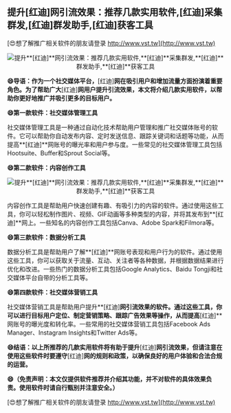## **提升**[红迪]**网引流效果：推荐几款实用软件,**[红迪]**采集群发,**[红迪]**群发助手,**[红迪]**获客工具**

[😍想了解推广相关软件的朋友请登录 http://www.vst.tw](http://www.vst.tw)

 <center><img src="https://vst.tw/MP4/tuiguang/png/2.png" alt="提升**[红迪]**网引流效果：推荐几款实用软件,**[红迪]**采集群发,**[红迪]**群发助手,**[红迪]**获客工具"></center>

**😄导语：作为一个社交媒体平台，**[红迪]**网在吸引用户和增加流量方面扮演着重要角色。为了帮助广大**[红迪]**网用户提升引流效果，本文将介绍几款实用软件，以帮助你更好地推广并吸引更多的目标用户。**

**😄第一款软件：社交媒体管理工具**

社交媒体管理工具是一种通过自动化技术帮助用户管理和推广社交媒体账号的软件。它可以帮助你自动发布内容、定时发送信息、跟踪关键词和话题等功能，从而提高**[红迪]**网账号的曝光率和用户参与度。一些常见的社交媒体管理工具包括Hootsuite、Buffer和Sprout Social等。

**😄第二款软件：内容创作工具**

 <center><img src="https://vst.tw/MP4/tuiguang/png/6.png" alt="提升**[红迪]**网引流效果：推荐几款实用软件,**[红迪]**采集群发,**[红迪]**群发助手,**[红迪]**获客工具"></center>

内容创作工具是帮助用户快速创建有趣、有吸引力的内容的软件。通过使用这些工具，你可以轻松制作图片、视频、GIF动画等多种类型的内容，并将其发布到**[红迪]**网上。一些知名的内容创作工具包括Canva、Adobe Spark和Filmora等。

**😄第三款软件：数据分析工具**

数据分析工具是帮助用户了解**[红迪]**网账号表现和用户行为的软件。通过使用这些工具，你可以获取关于流量、互动、关注者等各种数据，并根据数据结果进行优化和改进。一些热门的数据分析工具包括Google Analytics、Baidu Tongji和社交媒体平台自带的分析工具等。

**😄第四款软件：社交媒体营销工具**

社交媒体营销工具是帮助用户提升**[红迪]**网引流效果的软件。通过这些工具，你可以进行目标用户定位、制定营销策略、跟踪广告效果等操作，从而提高**[红迪]**网账号的曝光度和转化率。一些常用的社交媒体营销工具包括Facebook Ads Manager、Instagram Insights和Twitter Ads等。

**😄结语：以上所推荐的几款实用软件将有助于提升**[红迪]**网引流效果，但请注意在使用这些软件时要遵守**[红迪]**网的规则和政策，以确保良好的用户体验和合法合规的运营。**

**😄（免责声明：本文仅提供软件推荐并介绍其功能，并不对软件的具体效果负责。使用软件时请自行甄别并注意安全。）**

[😍想了解推广相关软件的朋友请登录 http://www.vst.tw](http://www.vst.tw)



